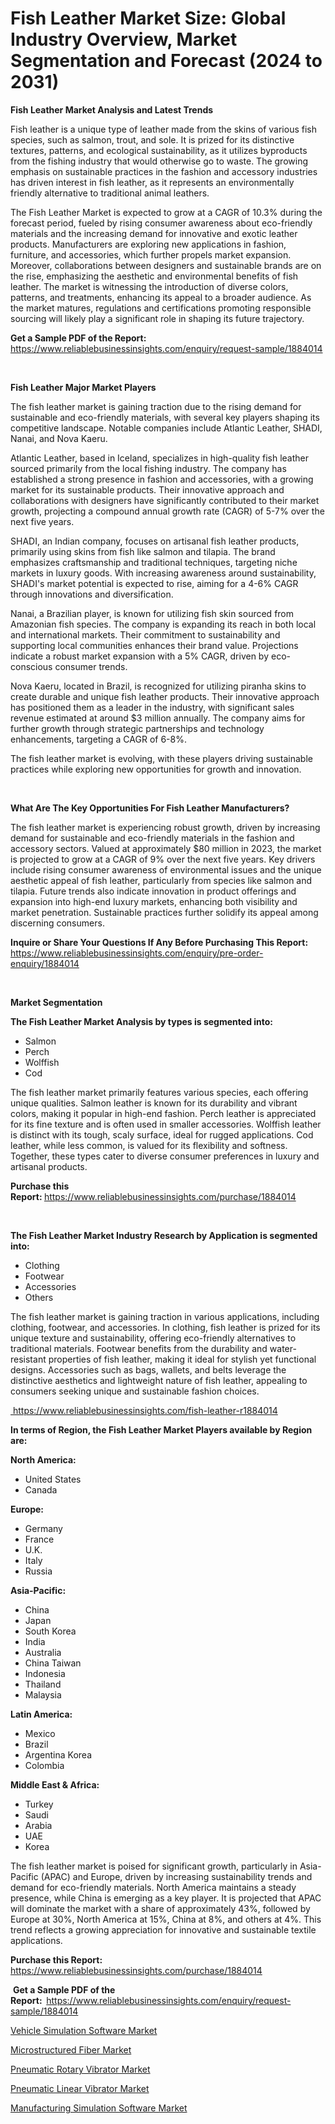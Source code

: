 <p><h1>Fish Leather Market Size: Global Industry Overview, Market Segmentation and Forecast (2024 to 2031)</h1></p><p><strong>Fish Leather Market Analysis and Latest Trends</strong></p>
<p><p>Fish leather is a unique type of leather made from the skins of various fish species, such as salmon, trout, and sole. It is prized for its distinctive textures, patterns, and ecological sustainability, as it utilizes byproducts from the fishing industry that would otherwise go to waste. The growing emphasis on sustainable practices in the fashion and accessory industries has driven interest in fish leather, as it represents an environmentally friendly alternative to traditional animal leathers.</p><p>The Fish Leather Market is expected to grow at a CAGR of 10.3% during the forecast period, fueled by rising consumer awareness about eco-friendly materials and the increasing demand for innovative and exotic leather products. Manufacturers are exploring new applications in fashion, furniture, and accessories, which further propels market expansion. Moreover, collaborations between designers and sustainable brands are on the rise, emphasizing the aesthetic and environmental benefits of fish leather. The market is witnessing the introduction of diverse colors, patterns, and treatments, enhancing its appeal to a broader audience. As the market matures, regulations and certifications promoting responsible sourcing will likely play a significant role in shaping its future trajectory.</p></p>
<p><strong>Get a Sample PDF of the Report:&nbsp;</strong> <a href="https://www.reliablebusinessinsights.com/enquiry/request-sample/1884014?utm_campaign=118&utm_medium=2&utm_source=Github&utm_content=ia&utm_term=11112024&utm_id=fish-leather">https://www.reliablebusinessinsights.com/enquiry/request-sample/1884014</a></p>
<p>&nbsp;</p>
<p><strong>Fish Leather Major Market Players</strong></p>
<p><p>The fish leather market is gaining traction due to the rising demand for sustainable and eco-friendly materials, with several key players shaping its competitive landscape. Notable companies include Atlantic Leather, SHADI, Nanai, and Nova Kaeru.</p><p>Atlantic Leather, based in Iceland, specializes in high-quality fish leather sourced primarily from the local fishing industry. The company has established a strong presence in fashion and accessories, with a growing market for its sustainable products. Their innovative approach and collaborations with designers have significantly contributed to their market growth, projecting a compound annual growth rate (CAGR) of 5-7% over the next five years.</p><p>SHADI, an Indian company, focuses on artisanal fish leather products, primarily using skins from fish like salmon and tilapia. The brand emphasizes craftsmanship and traditional techniques, targeting niche markets in luxury goods. With increasing awareness around sustainability, SHADI's market potential is expected to rise, aiming for a 4-6% CAGR through innovations and diversification.</p><p>Nanai, a Brazilian player, is known for utilizing fish skin sourced from Amazonian fish species. The company is expanding its reach in both local and international markets. Their commitment to sustainability and supporting local communities enhances their brand value. Projections indicate a robust market expansion with a 5% CAGR, driven by eco-conscious consumer trends.</p><p>Nova Kaeru, located in Brazil, is recognized for utilizing piranha skins to create durable and unique fish leather products. Their innovative approach has positioned them as a leader in the industry, with significant sales revenue estimated at around $3 million annually. The company aims for further growth through strategic partnerships and technology enhancements, targeting a CAGR of 6-8%.</p><p>The fish leather market is evolving, with these players driving sustainable practices while exploring new opportunities for growth and innovation.</p></p>
<p>&nbsp;</p>
<p><strong>What Are The Key Opportunities For Fish Leather Manufacturers?</strong></p>
<p><p>The fish leather market is experiencing robust growth, driven by increasing demand for sustainable and eco-friendly materials in the fashion and accessory sectors. Valued at approximately $80 million in 2023, the market is projected to grow at a CAGR of 9% over the next five years. Key drivers include rising consumer awareness of environmental issues and the unique aesthetic appeal of fish leather, particularly from species like salmon and tilapia. Future trends also indicate innovation in product offerings and expansion into high-end luxury markets, enhancing both visibility and market penetration. Sustainable practices further solidify its appeal among discerning consumers.</p></p>
<p><strong>Inquire or Share Your Questions If Any Before Purchasing This Report:</strong> <a href="https://www.reliablebusinessinsights.com/enquiry/pre-order-enquiry/1884014?utm_campaign=118&utm_medium=2&utm_source=Github&utm_content=ia&utm_term=11112024&utm_id=fish-leather">https://www.reliablebusinessinsights.com/enquiry/pre-order-enquiry/1884014</a></p>
<p>&nbsp;</p>
<p><strong>Market Segmentation</strong></p>
<p><strong>The Fish Leather Market Analysis by types is segmented into:</strong></p>
<p><ul><li>Salmon</li><li>Perch</li><li>Wolffish</li><li>Cod</li></ul></p>
<p><p>The fish leather market primarily features various species, each offering unique qualities. Salmon leather is known for its durability and vibrant colors, making it popular in high-end fashion. Perch leather is appreciated for its fine texture and is often used in smaller accessories. Wolffish leather is distinct with its tough, scaly surface, ideal for rugged applications. Cod leather, while less common, is valued for its flexibility and softness. Together, these types cater to diverse consumer preferences in luxury and artisanal products.</p></p>
<p><strong>Purchase this Report:&nbsp;</strong><a href="https://www.reliablebusinessinsights.com/purchase/1884014?utm_campaign=118&utm_medium=2&utm_source=Github&utm_content=ia&utm_term=11112024&utm_id=fish-leather">https://www.reliablebusinessinsights.com/purchase/1884014</a></p>
<p>&nbsp;</p>
<p><strong>The Fish Leather Market Industry Research by Application is segmented into:</strong></p>
<p><ul><li>Clothing</li><li>Footwear</li><li>Accessories</li><li>Others</li></ul></p>
<p><p>The fish leather market is gaining traction in various applications, including clothing, footwear, and accessories. In clothing, fish leather is prized for its unique texture and sustainability, offering eco-friendly alternatives to traditional materials. Footwear benefits from the durability and water-resistant properties of fish leather, making it ideal for stylish yet functional designs. Accessories such as bags, wallets, and belts leverage the distinctive aesthetics and lightweight nature of fish leather, appealing to consumers seeking unique and sustainable fashion choices.</p></p>
<p><a href="https://www.reliablebusinessinsights.com/fish-leather-r1884014?utm_campaign=118&utm_medium=2&utm_source=Github&utm_content=ia&utm_term=11112024&utm_id=fish-leather">&nbsp;https://www.reliablebusinessinsights.com/fish-leather-r1884014</a></p>
<p><strong>In terms of Region, the Fish Leather Market Players available by Region are:</strong></p>
<p>
    <p> <strong> North America: </strong>
        <ul>
            <li>United States</li>
            <li>Canada</li>
        </ul>
        </p> 
    <p> <strong> Europe: </strong>
        <ul>
            <li>Germany</li>
            <li>France</li>
            <li>U.K.</li>
            <li>Italy</li>
            <li>Russia</li>
        </ul>
        </p> 
    <p> <strong> Asia-Pacific: </strong>
        <ul>
            <li>China</li>
            <li>Japan</li>
            <li>South Korea</li>
            <li>India</li>
            <li>Australia</li>
            <li>China Taiwan</li>
            <li>Indonesia</li>
            <li>Thailand</li>
            <li>Malaysia</li>
        </ul>
        </p> 
    <p> <strong> Latin America: </strong>
        <ul>
            <li>Mexico</li>
            <li>Brazil</li>
            <li>Argentina Korea</li>
            <li>Colombia</li>
        </ul>
        </p> 
    <p> <strong> Middle East & Africa: </strong>
        <ul>
            <li>Turkey</li>
            <li>Saudi</li>
            <li>Arabia</li>
            <li>UAE</li>
            <li>Korea</li>
        </ul>
    </p>
    </p>
<p><p>The fish leather market is poised for significant growth, particularly in Asia-Pacific (APAC) and Europe, driven by increasing sustainability trends and demand for eco-friendly materials. North America maintains a steady presence, while China is emerging as a key player. It is projected that APAC will dominate the market with a share of approximately 43%, followed by Europe at 30%, North America at 15%, China at 8%, and others at 4%. This trend reflects a growing appreciation for innovative and sustainable textile applications.</p></p>
<p><strong>Purchase this Report: </strong><a href="https://www.reliablebusinessinsights.com/purchase/1884014?utm_campaign=118&utm_medium=2&utm_source=Github&utm_content=ia&utm_term=11112024&utm_id=fish-leather">https://www.reliablebusinessinsights.com/purchase/1884014</a></p>
<p>&nbsp;<strong>Get a Sample PDF of the Report:&nbsp;&nbsp;</strong><a href="https://www.reliablebusinessinsights.com/enquiry/request-sample/1884014?utm_campaign=118&utm_medium=2&utm_source=Github&utm_content=ia&utm_term=11112024&utm_id=fish-leather">https://www.reliablebusinessinsights.com/enquiry/request-sample/1884014</a></p>
<p><strong></strong></p>
<p><p><a href="https://issuu.com/reportprime-2/docs/vehicle-simulation-software-market-_84cc39ca2d768d?utm_campaign=118&utm_medium=2&utm_source=Github&utm_content=ia&utm_term=11112024&utm_id=fish-leather">Vehicle Simulation Software Market</a></p><p><a href="https://github.com/dowsegmspivadlk/Market-Research-Report-List-1/blob/main/microstructured-fiber-market.md?utm_campaign=118&utm_medium=2&utm_source=Github&utm_content=ia&utm_term=11112024&utm_id=fish-leather">Microstructured Fiber Market</a></p><p><a href="https://www.linkedin.com/pulse/analyzing-pneumatic-rotary-vibrator-market-dynamics-growth-gmxkf?utm_campaign=118&utm_medium=2&utm_source=Github&utm_content=ia&utm_term=11112024&utm_id=fish-leather">Pneumatic Rotary Vibrator Market</a></p><p><a href="https://www.linkedin.com/pulse/pneumatic-linear-vibrator-momentum-charting-56-cagr-path-cccof?utm_campaign=118&utm_medium=2&utm_source=Github&utm_content=ia&utm_term=11112024&utm_id=fish-leather">Pneumatic Linear Vibrator Market</a></p><p><a href="https://issuu.com/reportprime-2/docs/manufacturing-simulation-software-m_e30076c39a4808?utm_campaign=118&utm_medium=2&utm_source=Github&utm_content=ia&utm_term=11112024&utm_id=fish-leather">Manufacturing Simulation Software Market</a></p></p>